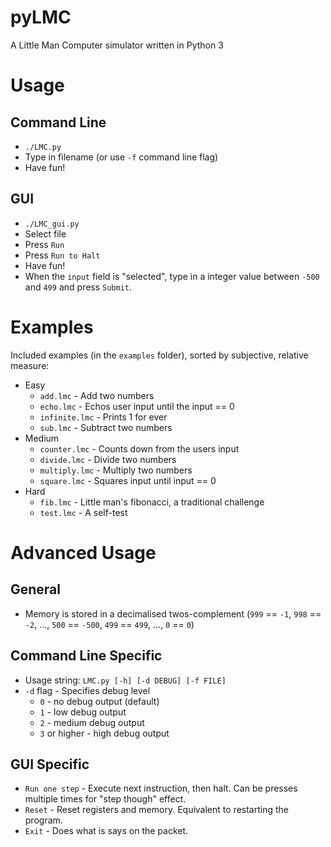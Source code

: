 pyLMC
=====

A Little Man Computer simulator written in Python 3

Usage
=====

Command Line
------------

 - `./LMC.py`
 - Type in filename (or use `-f` command line flag)
 - Have fun!

GUI
---

 - `./LMC_gui.py`
 - Select file
 - Press `Run`
 - Press `Run to Halt`
 - Have fun!
 - When the `input` field is "selected", type in a integer value between `-500` and `499` and press `Submit`.

Examples
========

Included examples (in the `examples` folder), sorted by subjective, relative measure:

 - Easy
   - `add.lmc` - Add two numbers
   - `echo.lmc` - Echos user input until the input == 0
   - `infinite.lmc` - Prints 1 for ever
   - `sub.lmc` - Subtract two numbers
 - Medium
   - `counter.lmc` - Counts down from the users input
   - `divide.lmc` - Divide two numbers
   - `multiply.lmc` - Multiply two numbers
   - `square.lmc` - Squares input until input == 0
 - Hard
   - `fib.lmc` - Little man's fibonacci, a traditional challenge
   - `test.lmc` - A self-test

Advanced Usage
==============

General
-------

 - Memory is stored in a decimalised twos-complement (`999` == `-1`, `998` == `-2`, ..., `500` == `-500`, `499` == `499`, ..., `0` == `0`)

Command Line Specific
---------------------

 - Usage string: `LMC.py [-h] [-d DEBUG] [-f FILE]`
 - `-d` flag - Specifies debug level
   - `0` - no debug output (default)
   - `1` - low debug output
   - `2` - medium debug output
   - `3` or higher - high debug output
 
GUI Specific
------------

 - `Run one step` -  Execute next instruction, then halt. Can be presses multiple times for "step though" effect.
 - `Reset` - Reset registers and memory. Equivalent to restarting the program.
 - `Exit` - Does what is says on the packet.
